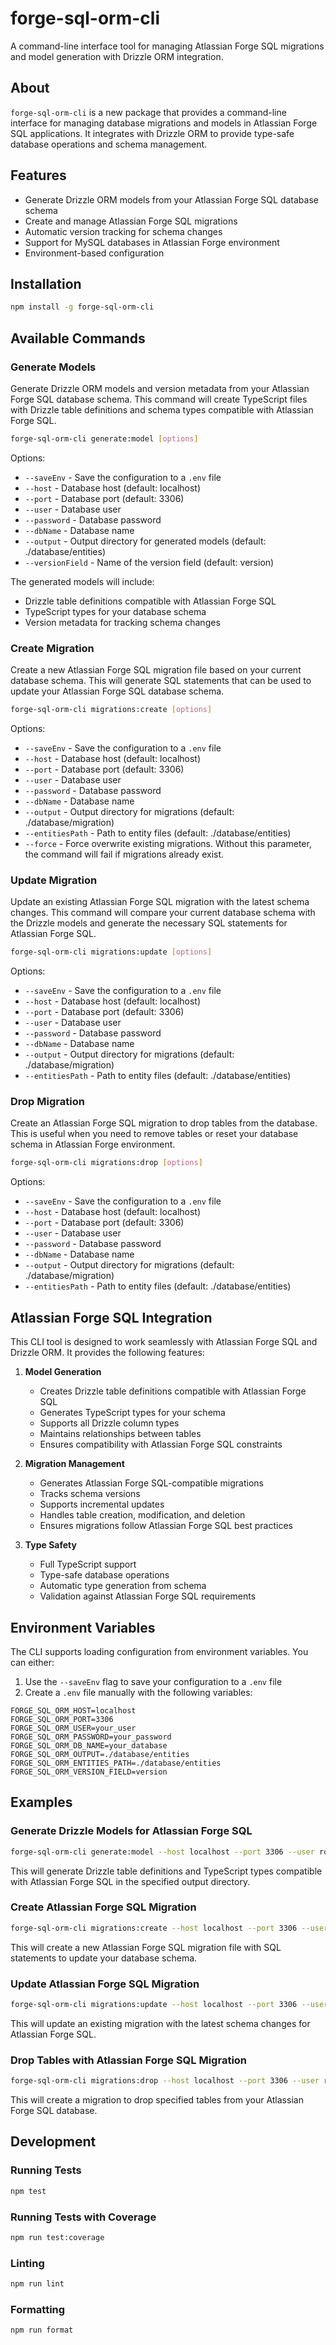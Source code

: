 # forge-sql-orm-cli

A command-line interface tool for managing Atlassian Forge SQL migrations and model generation with Drizzle ORM integration.

## About

`forge-sql-orm-cli` is a new package that provides a command-line interface for managing database migrations and models in Atlassian Forge SQL applications. It integrates with Drizzle ORM to provide type-safe database operations and schema management.

## Features

- Generate Drizzle ORM models from your Atlassian Forge SQL database schema
- Create and manage Atlassian Forge SQL migrations
- Automatic version tracking for schema changes
- Support for MySQL databases in Atlassian Forge environment
- Environment-based configuration

## Installation

```bash
npm install -g forge-sql-orm-cli
```

## Available Commands

### Generate Models

Generate Drizzle ORM models and version metadata from your Atlassian Forge SQL database schema. This command will create TypeScript files with Drizzle table definitions and schema types compatible with Atlassian Forge SQL.

```bash
forge-sql-orm-cli generate:model [options]
```

Options:
- `--saveEnv` - Save the configuration to a `.env` file
- `--host` - Database host (default: localhost)
- `--port` - Database port (default: 3306)
- `--user` - Database user
- `--password` - Database password
- `--dbName` - Database name
- `--output` - Output directory for generated models (default: ./database/entities)
- `--versionField` - Name of the version field (default: version)

The generated models will include:
- Drizzle table definitions compatible with Atlassian Forge SQL
- TypeScript types for your database schema
- Version metadata for tracking schema changes

### Create Migration

Create a new Atlassian Forge SQL migration file based on your current database schema. This will generate SQL statements that can be used to update your Atlassian Forge SQL database schema.

```bash
forge-sql-orm-cli migrations:create [options]
```

Options:
- `--saveEnv` - Save the configuration to a `.env` file
- `--host` - Database host (default: localhost)
- `--port` - Database port (default: 3306)
- `--user` - Database user
- `--password` - Database password
- `--dbName` - Database name
- `--output` - Output directory for migrations (default: ./database/migration)
- `--entitiesPath` - Path to entity files (default: ./database/entities)
- `--force` - Force overwrite existing migrations. Without this parameter, the command will fail if migrations already exist.

### Update Migration

Update an existing Atlassian Forge SQL migration with the latest schema changes. This command will compare your current database schema with the Drizzle models and generate the necessary SQL statements for Atlassian Forge SQL.

```bash
forge-sql-orm-cli migrations:update [options]
```

Options:
- `--saveEnv` - Save the configuration to a `.env` file
- `--host` - Database host (default: localhost)
- `--port` - Database port (default: 3306)
- `--user` - Database user
- `--password` - Database password
- `--dbName` - Database name
- `--output` - Output directory for migrations (default: ./database/migration)
- `--entitiesPath` - Path to entity files (default: ./database/entities)

### Drop Migration

Create an Atlassian Forge SQL migration to drop tables from the database. This is useful when you need to remove tables or reset your database schema in Atlassian Forge environment.

```bash
forge-sql-orm-cli migrations:drop [options]
```

Options:
- `--saveEnv` - Save the configuration to a `.env` file
- `--host` - Database host (default: localhost)
- `--port` - Database port (default: 3306)
- `--user` - Database user
- `--password` - Database password
- `--dbName` - Database name
- `--output` - Output directory for migrations (default: ./database/migration)
- `--entitiesPath` - Path to entity files (default: ./database/entities)

## Atlassian Forge SQL Integration

This CLI tool is designed to work seamlessly with Atlassian Forge SQL and Drizzle ORM. It provides the following features:

1. **Model Generation**
   - Creates Drizzle table definitions compatible with Atlassian Forge SQL
   - Generates TypeScript types for your schema
   - Supports all Drizzle column types
   - Maintains relationships between tables
   - Ensures compatibility with Atlassian Forge SQL constraints

2. **Migration Management**
   - Generates Atlassian Forge SQL-compatible migrations
   - Tracks schema versions
   - Supports incremental updates
   - Handles table creation, modification, and deletion
   - Ensures migrations follow Atlassian Forge SQL best practices

3. **Type Safety**
   - Full TypeScript support
   - Type-safe database operations
   - Automatic type generation from schema
   - Validation against Atlassian Forge SQL requirements

## Environment Variables

The CLI supports loading configuration from environment variables. You can either:
1. Use the `--saveEnv` flag to save your configuration to a `.env` file
2. Create a `.env` file manually with the following variables:

```env
FORGE_SQL_ORM_HOST=localhost
FORGE_SQL_ORM_PORT=3306
FORGE_SQL_ORM_USER=your_user
FORGE_SQL_ORM_PASSWORD=your_password
FORGE_SQL_ORM_DB_NAME=your_database
FORGE_SQL_ORM_OUTPUT=./database/entities
FORGE_SQL_ORM_ENTITIES_PATH=./database/entities
FORGE_SQL_ORM_VERSION_FIELD=version
```

## Examples

### Generate Drizzle Models for Atlassian Forge SQL

```bash
forge-sql-orm-cli generate:model --host localhost --port 3306 --user root --password secret --dbName myapp --output ./database/entities --saveEnv
```

This will generate Drizzle table definitions and TypeScript types compatible with Atlassian Forge SQL in the specified output directory.

### Create Atlassian Forge SQL Migration

```bash
forge-sql-orm-cli migrations:create --host localhost --port 3306 --user root --password secret --dbName myapp --output ./database/migration --entitiesPath ./database/entities --saveEnv
```

This will create a new Atlassian Forge SQL migration file with SQL statements to update your database schema.

### Update Atlassian Forge SQL Migration

```bash
forge-sql-orm-cli migrations:update --host localhost --port 3306 --user root --password secret --dbName myapp --output ./database/migration --entitiesPath ./database/entities --saveEnv
```

This will update an existing migration with the latest schema changes for Atlassian Forge SQL.

### Drop Tables with Atlassian Forge SQL Migration

```bash
forge-sql-orm-cli migrations:drop --host localhost --port 3306 --user root --password secret --dbName myapp --output ./database/migration --entitiesPath ./database/entities --saveEnv
```

This will create a migration to drop specified tables from your Atlassian Forge SQL database.

## Development

### Running Tests

```bash
npm test
```

### Running Tests with Coverage

```bash
npm run test:coverage
```

### Linting

```bash
npm run lint
```

### Formatting

```bash
npm run format
```
